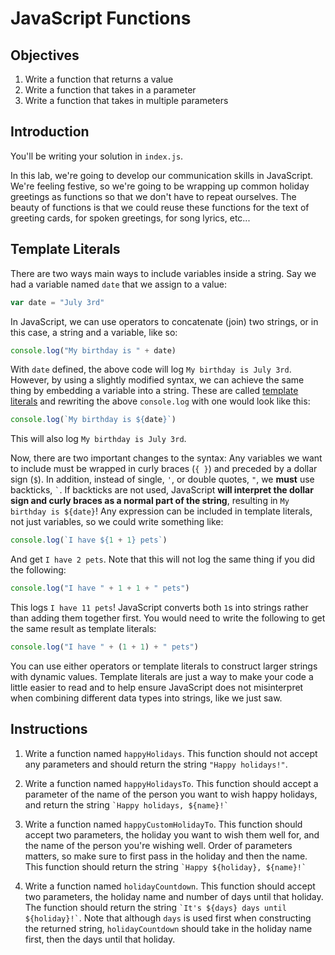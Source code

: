 
# JavaScript Functions

## Objectives

1. Write a function that returns a value
2. Write a function that takes in a parameter
3. Write a function that takes in multiple parameters

## Introduction

You'll be writing your solution in `index.js`.

In this lab, we're going to develop our communication skills in JavaScript.
We're feeling festive, so we're going to be wrapping up common holiday greetings
as functions so that we don't have to repeat ourselves. The beauty of functions
is that we could reuse these functions for the text of greeting cards, for
spoken greetings, for song lyrics, etc...

## Template Literals

There are two ways main ways to include variables inside a string. Say we had a variable named `date` that we assign to a value:

```js
var date = "July 3rd"
```

In JavaScript, we can use operators to concatenate (join) two strings, or in this case, a string and a variable, like so:

```js
console.log("My birthday is " + date)
```

With `date` defined, the above code will log `My birthday is July 3rd`. However,
by using a slightly modified syntax, we can achieve the same thing by embedding
a variable into a string. These are called [template
literals](https://developer.mozilla.org/en-US/docs/Web/JavaScript/Reference/Template_literals)
and rewriting the above `console.log` with one would look like this:

```js
console.log(`My birthday is ${date}`)
```

This will also log `My birthday is July 3rd`.

Now, there are two important changes to the syntax: Any variables we want to
include must be wrapped in curly braces (`{ }`) and preceded by a dollar sign
(`$`). In addition, instead of single, `` ' ``, or double quotes, `` " ``, we
**must** use backticks, `` ` ``. If backticks are not used, JavaScript **will
interpret the dollar sign and curly braces as a normal part of the string**,
resulting in `My birthday is ${date}`! Any expression can be included in
template literals, not just variables, so we could write something like:

```js
console.log(`I have ${1 + 1} pets`)
```

And get `I have 2 pets`. Note that this will not log the same thing if you did
the following:

```js
console.log("I have " + 1 + 1 + " pets")
```

This logs `I have 11 pets`! JavaScript converts both `1`s into strings rather than adding them together first. You would need to write the following to get the same result as template literals:

```js
console.log("I have " + (1 + 1) + " pets")
```

You can use either operators or template literals to construct larger strings
with dynamic values. Template literals are just a way to make your code a little
easier to read and to help ensure JavaScript does not misinterpret when
combining different data types into strings, like we just saw.

## Instructions

1. Write a function named `happyHolidays`. This function should not accept any
   parameters and should return the string `"Happy holidays!"`.

2. Write a function named `happyHolidaysTo`. This function should accept a
   parameter of the name of the person you want to wish happy holidays, and
   return the string `` `Happy holidays, ${name}!` ``

3. Write a function named `happyCustomHolidayTo`. This function should accept two
   parameters, the holiday you want to wish them well for, and the name of the
   person you're wishing well. Order of parameters matters, so make sure to first pass in the holiday and then the name. This function should return the string
   `` `Happy ${holiday}, ${name}!` ``

4. Write a function named `holidayCountdown`. This function should accept two
   parameters, the holiday name and number of days until that holiday. The
   function should return the string 
   `` `It's ${days} days until ${holiday}!` ``. Note that although `days` is
   used first when constructing the returned string, `holidayCountdown` should
   take in the holiday name first, then the days until that holiday.
